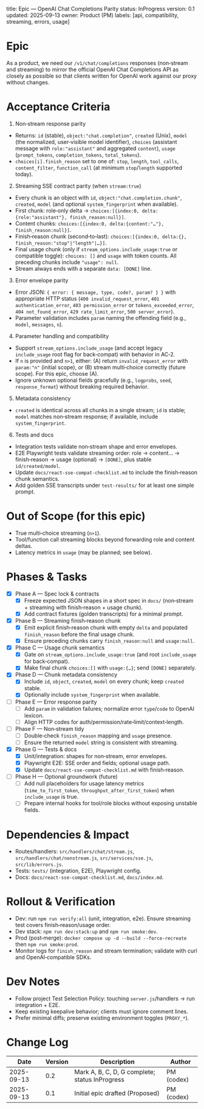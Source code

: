 title: Epic — OpenAI Chat Completions Parity
status: InProgress
version: 0.1
updated: 2025-09-13
owner: Product (PM)
labels: [api, compatibility, streaming, errors, usage]

# Epic

As a product, we need our `/v1/chat/completions` responses (non‑stream and streaming) to mirror the official OpenAI Chat Completions API as closely as possible so that clients written for OpenAI work against our proxy without changes.

# Acceptance Criteria

1. Non‑stream response parity

- Returns: `id` (stable), `object:"chat.completion"`, `created` (Unix), `model` (the normalized, user‑visible model identifier), `choices` (assistant message with `role:"assistant"` and aggregated `content`), `usage` (`prompt_tokens`, `completion_tokens`, `total_tokens`).
- `choices[i].finish_reason` set to one of: `stop`, `length`, `tool_calls`, `content_filter`, `function_call` (at minimum `stop`/`length` supported today).

2. Streaming SSE contract parity (when `stream:true`)

- Every chunk is an object with `id`, `object:"chat.completion.chunk"`, `created`, `model` (and optional `system_fingerprint` when available).
- First chunk: role‑only delta → `choices:[{index:0, delta:{role:"assistant"}, finish_reason:null}]`.
- Content chunks: `choices:[{index:0, delta:{content:"…"}, finish_reason:null}]`.
- Finish‑reason chunk (second‑to‑last): `choices:[{index:0, delta:{}, finish_reason:"stop"|"length"|…}]`.
- Final usage chunk (only if `stream_options.include_usage:true` or compatible toggle): `choices: []` and `usage` with token counts. All preceding chunks include `"usage": null`.
- Stream always ends with a separate `data: [DONE]` line.

3. Error envelope parity

- Error JSON: `{ error: { message, type, code?, param? } }` with appropriate HTTP status (`400 invalid_request_error`, `401 authentication_error`, `403 permission_error` or `tokens_exceeded_error`, `404 not_found_error`, `429 rate_limit_error`, `500 server_error`).
- Parameter validation includes `param` naming the offending field (e.g., `model`, `messages`, `n`).

4. Parameter handling and compatibility

- Support `stream_options.include_usage` (and accept legacy `include_usage` root flag for back‑compat) with behavior in AC‑2.
- If `n` is provided and `n>1`, either: (A) return `invalid_request_error` with `param:"n"` (initial scope), or (B) stream multi‑choice correctly (future scope). For this epic, choose (A).
- Ignore unknown optional fields gracefully (e.g., `logprobs`, `seed`, `response_format`) without breaking required behavior.

5. Metadata consistency

- `created` is identical across all chunks in a single stream; `id` is stable; `model` matches non‑stream response; if available, include `system_fingerprint`.

6. Tests and docs

- Integration tests validate non‑stream shape and error envelopes.
- E2E Playwright tests validate streaming order: role → content… → finish‑reason → usage (optional) → `[DONE]`, plus stable `id/created/model`.
- Update `docs/react-sse-compat-checklist.md` to include the finish‑reason chunk semantics.
- Add golden SSE transcripts under `test-results/` for at least one simple prompt.

# Out of Scope (for this epic)

- True multi‑choice streaming (`n>1`).
- Tool/function call streaming blocks beyond forwarding role and content deltas.
- Latency metrics in `usage` (may be planned; see below).

# Phases & Tasks

- [x] Phase A — Spec lock & contracts
  - [x] Freeze expected JSON shapes in a short spec in `docs/` (non‑stream + streaming with finish‑reason + usage chunk).
  - [x] Add contract fixtures (golden transcripts) for a minimal prompt.

- [x] Phase B — Streaming finish‑reason chunk
  - [x] Emit explicit finish‑reason chunk with empty `delta` and populated `finish_reason` before the final usage chunk.
  - [x] Ensure preceding chunks carry `finish_reason:null` and `usage:null`.

- [x] Phase C — Usage chunk semantics
  - [x] Gate on `stream_options.include_usage:true` (and root `include_usage` for back‑compat).
  - [x] Make final chunk `choices:[]` with `usage:{…}`; send `[DONE]` separately.

- [x] Phase D — Chunk metadata consistency
  - [x] Include `id`, `object`, `created`, `model` on every chunk; keep `created` stable.
  - [x] Optionally include `system_fingerprint` when available.

- [ ] Phase E — Error response parity
  - [ ] Add `param` in validation failures; normalize error `type`/`code` to OpenAI lexicon.
  - [ ] Align HTTP codes for auth/permission/rate‑limit/context‑length.

- [ ] Phase F — Non‑stream tidy
  - [ ] Double‑check `finish_reason` mapping and `usage` presence.
  - [ ] Ensure the returned `model` string is consistent with streaming.

- [x] Phase G — Tests & docs
  - [x] Unit/integration: shapes for non‑stream, error envelopes.
  - [x] Playwright E2E: SSE order and fields; optional usage path.
  - [x] Update `docs/react-sse-compat-checklist.md` with finish‑reason.

- [ ] Phase H — Optional groundwork (future)
  - [ ] Add null placeholders for usage latency metrics (`time_to_first_token`, `throughput_after_first_token`) when `include_usage` is true.
  - [ ] Prepare internal hooks for tool/role blocks without exposing unstable fields.

# Dependencies & Impact

- Routes/handlers: `src/handlers/chat/stream.js`, `src/handlers/chat/nonstream.js`, `src/services/sse.js`, `src/lib/errors.js`.
- Tests: `tests/` (integration, E2E), Playwright config.
- Docs: `docs/react-sse-compat-checklist.md`, `docs/index.md`.

# Rollout & Verification

- Dev: run `npm run verify:all` (unit, integration, e2e). Ensure streaming test covers finish‑reason/usage order.
- Dev stack: `npm run dev:stack:up` and `npm run smoke:dev`.
- Prod (post‑merge): `docker compose up -d --build --force-recreate` then `npm run smoke:prod`.
- Monitor logs for `finish_reason` and stream termination; validate with curl and OpenAI‑compatible SDKs.

# Dev Notes

- Follow project Test Selection Policy: touching `server.js`/handlers → run integration + E2E.
- Keep existing keepalive behavior; clients must ignore comment lines.
- Prefer minimal diffs; preserve existing environment toggles (`PROXY_*`).

# Change Log

| Date       | Version | Description                                    | Author     |
| ---------- | ------- | ---------------------------------------------- | ---------- |
| 2025-09-13 | 0.2     | Mark A, B, C, D, G complete; status InProgress | PM (codex) |
| 2025-09-13 | 0.1     | Initial epic drafted (Proposed)                | PM (codex) |
